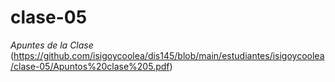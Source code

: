 # clase-05
_Apuntes de la Clase_
(https://github.com/isigoycoolea/dis145/blob/main/estudiantes/isigoycoolea/clase-05/Apuntos%20clase%205.pdf)
